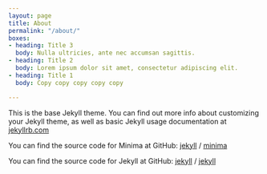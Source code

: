 ```yaml
---
layout: page
title: About
permalink: "/about/"
boxes:
- heading: Title 3
  body: Nulla ultricies, ante nec accumsan sagittis.
- heading: Title 2
  body: Lorem ipsum dolor sit amet, consectetur adipiscing elit.
- heading: Title 1
  body: Copy copy copy copy copy

---
```

This is the base Jekyll theme. You can find out more info about customizing your Jekyll theme, as well as basic Jekyll usage documentation at [jekyllrb.com](https://jekyllrb.com/)

You can find the source code for Minima at GitHub:
[jekyll][jekyll-organization] /
[minima](https://github.com/jekyll/minima)

You can find the source code for Jekyll at GitHub:
[jekyll][jekyll-organization] /
[jekyll](https://github.com/jekyll/jekyll)


[jekyll-organization]: https://github.com/jekyll